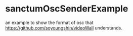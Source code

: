 sanctumOscSenderExample
=======================

an example to show the format of osc that https://github.com/soyoungshin/videoWall understands.